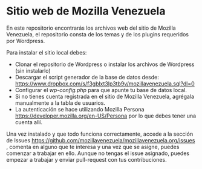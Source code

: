 # Sitio web de Mozilla Venezuela

En este repositorio encontrarás los archivos web del sitio de Mozilla Venezuela, el repositorio consta de los temas y de los plugins requeridos por Wordpress.

Para instalar el sitio local debes:
* Clonar el repositorio de Wordpress o instalar los archivos de Wordpress (sin instalarlo)
* Descargar el script generador de la base de datos desde: https://www.dropbox.com/s/f3gblxt3lp3tb9v/mozillavenezuela.sql?dl=0
* Configurar el _wp-config.php_ para que apunte tu base de datos local.
* Si no tienes cuenta registrada en el sitio de Mozilla Venezuela, agrégala manualmente a la tabla de usuarios.
* La autenticación se hace utilizando Mozilla Persona  https://developer.mozilla.org/en-US/Persona por lo que debes tener una cuenta allí.


Una vez instalado y que todo funciona correctamente, accede a la sección de Issues https://github.com/mozillavenezuela/mozillavenezuela.org/issues , comenta en alguno que te interesa y una vez que se asigne, puedes comenzar a trabajar en ello.
Aunque no tengas el issue asignado, puedes empezar a trabajar y enviar pull-request con tus contribuciones.
